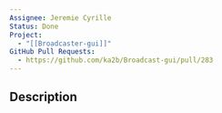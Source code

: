 ```yaml
---
Assignee: Jeremie Cyrille
Status: Done
Project:
  - "[[Broadcaster-gui]]"
GitHub Pull Requests:
  - https://github.com/ka2b/Broadcast-gui/pull/283
---
```

## Description